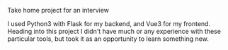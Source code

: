 Take home project for an interview

I used Python3 with Flask for my backend, and Vue3 for my frontend. Heading into this project I didn't have much or any experience with these particular tools, but took it as an opportunity to learn something new.
